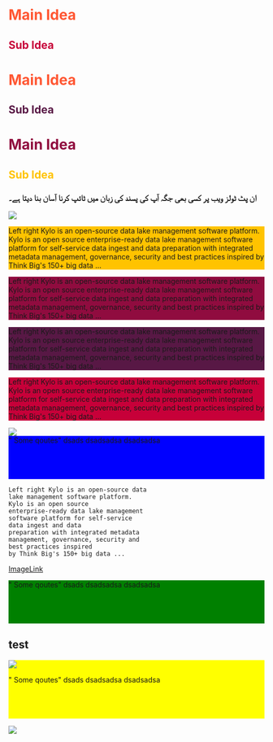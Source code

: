 <h1 style="color:#FF5733;">Main Idea</h1>
<h2 style="color:#C70039;">Sub Idea</h2>
<h1 style="color:#FF5733;">Main Idea</h1>
<h2 style="color:#581845;">Sub Idea</h2>
<h1 style="color:#900C3F;">Main Idea</h1>
<h2 style="color:#FFC300;">Sub Idea</h2>

<h3>ان پٹ ٹولز ویب پر کسی بھی جگہ آپ کی پسند کی زبان میں ٹائپ کرنا آسان بنا دیتا ہے۔</h3>
<img src="http://via.placeholder.com/600x70">

<p style="background-color:#FFC300;">
Left right Kylo is an open-source data 
    lake management software platform. 
    Kylo is an open source
    enterprise-ready data lake management 
    software platform for self-service 
    data ingest and data 
    preparation with integrated metadata 
    management, governance, security and 
    best practices inspired
    by Think Big's 150+ big data ...
    
    
</p>



<p style="background-color:#900C3F;">
Left right Kylo is an open-source data 
    lake management software platform. 
    Kylo is an open source
    enterprise-ready data lake management 
    software platform for self-service 
    data ingest and data 
    preparation with integrated metadata 
    management, governance, security and 
    best practices inspired
    by Think Big's 150+ big data ...
    
    
</p>



<p style="background-color:#581845;">
Left right Kylo is an open-source data 
    lake management software platform. 
    Kylo is an open source
    enterprise-ready data lake management 
    software platform for self-service 
    data ingest and data 
    preparation with integrated metadata 
    management, governance, security and 
    best practices inspired
    by Think Big's 150+ big data ...
    
    
</p>


<p style="background-color:#C70039;">
Left right Kylo is an open-source data 
    lake management software platform. 
    Kylo is an open source
    enterprise-ready data lake management 
    software platform for self-service 
    data ingest and data 
    preparation with integrated metadata 
    management, governance, security and 
    best practices inspired
    by Think Big's 150+ big data ...
    
    
</p>


<img src="http://via.placeholder.com/600x30">



<div style="background-color:blue;">
"
Some qoutes"
dsads
dsadsadsa
dsadsadsa
<br/>
<br/><br/><br/><br/>

</div>

    Left right Kylo is an open-source data 
    lake management software platform. 
    Kylo is an open source
    enterprise-ready data lake management 
    software platform for self-service 
    data ingest and data 
    preparation with integrated metadata 
    management, governance, security and 
    best practices inspired
    by Think Big's 150+ big data ...
    
    
    
    
<a href="">ImageLink</a>

<div style="background-color:green;">
"
Some qoutes"
dsads
dsadsadsa
dsadsadsa
<br/>
<br/><br/><br/><br/>

</div>

<h2>test</h2>
<div style="background-color:yellow;">

<img src="http://via.placeholder.com/450x190">

"
Some qoutes"
dsads
dsadsadsa
dsadsadsa
<br/>
<br/><br/><br/><br/>

</div>


<img src="http://via.placeholder.com/650x140">

